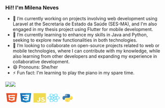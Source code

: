 ### Hi!! I'm Milena Neves

- 🔭 I’m currently working on projects involving web development using Laravel at the Secretaria de Estado da Saúde (SES-MA), and I'm also engaged in my thesis project using Flutter for mobile development.
- 🌱  I’m currently learning to enhance my skills in Java and Python, seeking to explore new functionalities in both technologies.
- 👯 I’m looking to collaborate on open-source projects related to web or mobile technologies, where I can contribute with my knowledge, while also learning from other developers and expanding my experience in collaborative development.
- 😄 Pronouns: She/her
- ⚡ Fun fact:  I'm learning to play the piano in my spare time.

<div style="display: flex; align-items: flex-start;">
  <picture style="height: 100%;">
    <source
      srcset="https://github-readme-stats.vercel.app/api?username=milenafbn&show_icons=true&theme=dracula&include_all_commits=true"
      media="(prefers-color-scheme: dark)"
    />
    <source
      srcset="https://github-readme-stats.vercel.app/api?username=milenafbn&show_icons=true&theme=dracula"
      media="(prefers-color-scheme: light), (prefers-color-scheme: no-preference)"
    />
    <img src="https://github-readme-stats.vercel.app/api?username=milenafbn&show_icons=true&theme=dracula" style="height: 100%;" />
  </picture>
  <a href="https://github.com/milenafbn" >
    <img height=195 src="https://github-readme-stats.vercel.app/api/top-langs?username=milenafbn&theme=dracula&layout=compact&langs_count=8&card_width=320" />
  </a>
</div>

<div style="display: inline_block"><br>
  <img align="center"  height="30" width="40" src="https://raw.githubusercontent.com/devicons/devicon/master/icons/html5/html5-original.svg">
  <img align="center"  height="30" width="40" src="https://raw.githubusercontent.com/devicons/devicon/master/icons/css3/css3-original.svg">
  <img align="center"  height="30" width="40" src="https://raw.githubusercontent.com/devicons/devicon/master/icons/javascript/javascript-plain.svg">
  <img align="center"  height="30" width="40" src="https://raw.githubusercontent.com/devicons/devicon/master/icons/react/react-original.svg">
  <img align="center"  height="30" width="40" src="https://raw.githubusercontent.com/devicons/devicon/master/icons/python/python-original.svg">
</div>
